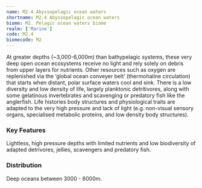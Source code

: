 ```yaml
---
name: M2.4 Abyssopelagic ocean waters
shortname: M2.4 Abyssopelagic ocean waters
biome: M2. Pelagic ocean waters biome
realm: ['Marine']
code: M2.4
biomecode: M2
---
```


At greater depths (~3,000-6,000m) than bathypelagic systems, these very deep open ocean ecosystems receive no light and rely solely on debris from upper layers for nutrients. Other resources such as oxygen are replenished via the ‘global ocean conveyer belt’ (thermohaline circulation) that starts when distant, polar surface waters cool and sink. There is a low diversity and low density of life, largely planktonic detritivores, along with some gelatinous invertebrates and scavenging or predatory fish like the anglerfish. Life histories body structures and physiological traits are adapted to the very high pressure and lack of light (e.g. non-visual sensory organs, specialised metabolic proteins, and low density body structures).

### Key Features

Lightless, high pressure depths with limited nutrients and low biodiversity of adapted detrivores, jellies, scavengers and predatory fish.

### Distribution

Deep oceans between 3000 - 6000m.
